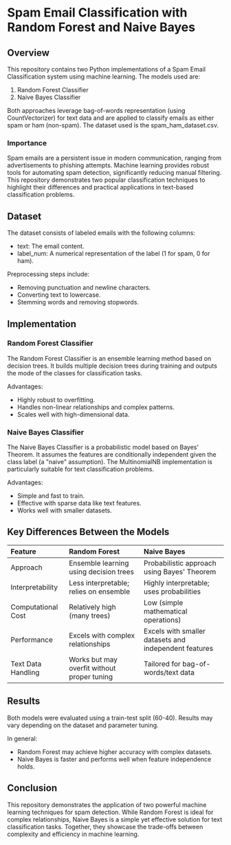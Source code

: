 # **Spam Email Classification with Random Forest and Naive Bayes**

## Overview
This repository contains two Python implementations of a Spam Email Classification system using machine learning. The models used are:
1. Random Forest Classifier
2. Naive Bayes Classifier

Both approaches leverage bag-of-words representation (using CountVectorizer) for text data and are applied to classify emails as either spam or ham (non-spam). The dataset used is the spam_ham_dataset.csv.

### Importance
Spam emails are a persistent issue in modern communication, ranging from advertisements to phishing attempts. Machine learning provides robust tools for automating spam detection, significantly reducing manual filtering. This repository demonstrates two popular classification techniques to highlight their differences and practical applications in text-based classification problems.

## Dataset
The dataset consists of labeled emails with the following columns:
* text: The email content.
* label_num: A numerical representation of the label (1 for spam, 0 for ham).

Preprocessing steps include:
* Removing punctuation and newline characters.
* Converting text to lowercase.
* Stemming words and removing stopwords.

## Implementation
### Random Forest Classifier
The Random Forest Classifier is an ensemble learning method based on decision trees. It builds multiple decision trees during training and outputs the mode of the classes for classification tasks.

Advantages:
* Highly robust to overfitting.
* Handles non-linear relationships and complex patterns.
* Scales well with high-dimensional data.

### Naive Bayes Classifier
The Naive Bayes Classifier is a probabilistic model based on Bayes' Theorem. It assumes the features are conditionally independent given the class label (a "naive" assumption). The MultinomialNB implementation is particularly suitable for text classification problems.

Advantages:
* Simple and fast to train.
* Effective with sparse data like text features.
* Works well with smaller datasets.

## Key Differences Between the Models
|       **Feature**      |                **Random Forest**               |                      **Naive Bayes**                     |
|:------------------|:-------------------------------------------|:-----------------------------------------------------|
| Approach           | Ensemble learning using decision trees      | Probabilistic approach using Bayes' Theorem           |
| Interpretability   | Less interpretable; relies on ensemble      | Highly interpretable; uses probabilities              |
| Computational Cost | Relatively high (many trees)                | Low (simple mathematical operations)                  |
| Performance        | Excels with complex relationships           | Excels with smaller datasets and independent features |
| Text Data Handling | Works but may overfit without proper tuning | Tailored for bag-of-words/text data                   |

## Results
Both models were evaluated using a train-test split (60-40). Results may vary depending on the dataset and parameter tuning. 

In general:
* Random Forest may achieve higher accuracy with complex datasets.
* Naive Bayes is faster and performs well when feature independence holds.

## Conclusion
This repository demonstrates the application of two powerful machine learning techniques for spam detection. While Random Forest is ideal for complex relationships, Naive Bayes is a simple yet effective solution for text classification tasks. Together, they showcase the trade-offs between complexity and efficiency in machine learning.
